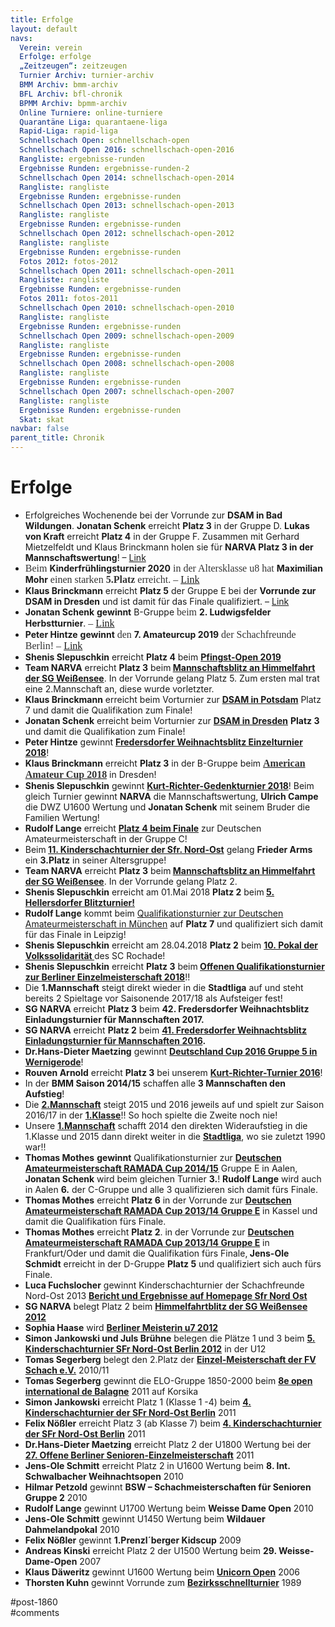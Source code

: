 ```yaml
---
title: Erfolge 
layout: default
navs:
  Verein: verein
  Erfolge: erfolge
  „Zeitzeugen“: zeitzeugen
  Turnier Archiv: turnier-archiv
  BMM Archiv: bmm-archiv
  BFL Archiv: bfl-chronik
  BPMM Archiv: bpmm-archiv
  Online Turniere: online-turniere
  Quarantäne Liga: quarantaene-liga
  Rapid-Liga: rapid-liga
  Schnellschach Open: schnellschach-open
  Schnellschach Open 2016: schnellschach-open-2016
  Rangliste: ergebnisse-runden
  Ergebnisse Runden: ergebnisse-runden-2
  Schnellschach Open 2014: schnellschach-open-2014
  Rangliste: rangliste
  Ergebnisse Runden: ergebnisse-runden
  Schnellschach Open 2013: schnellschach-open-2013
  Rangliste: rangliste
  Ergebnisse Runden: ergebnisse-runden
  Schnellschach Open 2012: schnellschach-open-2012
  Rangliste: rangliste
  Ergebnisse Runden: ergebnisse-runden
  Fotos 2012: fotos-2012
  Schnellschach Open 2011: schnellschach-open-2011
  Rangliste: rangliste
  Ergebnisse Runden: ergebnisse-runden
  Fotos 2011: fotos-2011
  Schnellschach Open 2010: schnellschach-open-2010
  Rangliste: rangliste
  Ergebnisse Runden: ergebnisse-runden
  Schnellschach Open 2009: schnellschach-open-2009
  Rangliste: rangliste
  Ergebnisse Runden: ergebnisse-runden
  Schnellschach Open 2008: schnellschach-open-2008
  Rangliste: rangliste
  Ergebnisse Runden: ergebnisse-runden
  Schnellschach Open 2007: schnellschach-open-2007
  Rangliste: rangliste
  Ergebnisse Runden: ergebnisse-runden
  Skat: skat
navbar: false
parent_title: Chronik
---
```

<div class="post-1860 page type-page status-publish hentry" id="post-1860">
<h1 class="entry-title">Erfolge</h1>
<div class="entry-content">
<ul>
<li>Erfolgreiches Wochenende bei der Vorrunde zur <strong>DSAM in Bad Wildungen</strong>. <strong>Jonatan Schenk</strong> erreicht <strong>Platz 3</strong> in der Gruppe D. <strong>Lukas von Kraft</strong> erreicht <strong>Platz 4</strong> in der Gruppe F. Zusammen mit Gerhard Mietzelfeldt und Klaus Brinckmann holen sie für <strong>NARVA Platz 3 in der Mannschaftswertung</strong>! – <a href="http://www.narva-schach.de/wordpress/2020/03/03/erfolgreiches-schachwochenende-in-bad-wildungen/">Link</a></li>
<li><span style="display: inline !important; float: none; background-color: #ffffff; color: #333333; font-family: Georgia,'Bitstream Charter',serif; font-size: 16px; font-style: normal; font-variant: normal; font-weight: 400; letter-spacing: normal; orphans: 2; text-align: left; text-decoration: none; text-indent: 0px; text-transform: none; -webkit-text-stroke-width: 0px; white-space: normal; word-spacing: 0px;">Beim </span><strong>Kinderfrühlingsturnier 2020</strong><span style="display: inline !important; float: none; background-color: #ffffff; color: #333333; font-family: Georgia,'Bitstream Charter',serif; font-size: 16px; font-style: normal; font-variant: normal; font-weight: 400; letter-spacing: normal; orphans: 2; text-align: left; text-decoration: none; text-indent: 0px; text-transform: none; -webkit-text-stroke-width: 0px; white-space: normal; word-spacing: 0px;"> in der Altersklasse u8 hat </span><strong>Maximilian Mohr</strong><span style="display: inline !important; float: none; background-color: #ffffff; color: #333333; font-family: Georgia,'Bitstream Charter',serif; font-size: 16px; font-style: normal; font-variant: normal; font-weight: 400; letter-spacing: normal; orphans: 2; text-align: left; text-decoration: none; text-indent: 0px; text-transform: none; -webkit-text-stroke-width: 0px; white-space: normal; word-spacing: 0px;"> einen starken <strong>5.Platz</strong> erreicht. – <a href="http://www.narva-schach.de/wordpress/2020/02/23/maximilian-mit-platz-5/">Link</a></span></li>
<li><strong>Klaus Brinckmann</strong> erreicht <strong>Platz 5</strong> der Gruppe E bei der <strong>Vorrunde zur DSAM in Dresden</strong> und ist damit für das Finale qualifiziert. – <a href="http://www.narva-schach.de/wordpress/2019/10/20/klaus-und-manfred-bei-der-dsam-dresden/">Link</a></li>
<li><strong>Jonatan Schenk</strong> <strong>gewinnt</strong> B-Gruppe <span style="display: inline !important; float: none; background-color: #ffffff; color: #333333; font-family: Georgia,'Bitstream Charter',serif; font-size: 16px; font-style: normal; font-variant: normal; font-weight: 400; letter-spacing: normal; orphans: 2; text-align: left; text-decoration: none; text-indent: 0px; text-transform: none; -webkit-text-stroke-width: 0px; white-space: normal; word-spacing: 0px;">beim </span><strong>2. Ludwigsfelder Herbstturnier</strong><span style="display: inline !important; float: none; background-color: #ffffff; color: #333333; font-family: Georgia,'Bitstream Charter',serif; font-size: 16px; font-style: normal; font-variant: normal; font-weight: 400; letter-spacing: normal; orphans: 2; text-align: left; text-decoration: none; text-indent: 0px; text-transform: none; -webkit-text-stroke-width: 0px; white-space: normal; word-spacing: 0px;">. – <a href="http://www.narva-schach.de/wordpress/2019/09/25/jonatan-gewinnt-b-gruppe-in-ludwigsfelde/">Link</a></span></li>
<li><strong>Peter Hintze</strong> <strong>gewinnt</strong> <span style="display: inline !important; float: none; background-color: #ffffff; color: #333333; font-family: Georgia,'Bitstream Charter',serif; font-size: 16px; font-style: normal; font-variant: normal; font-weight: 400; letter-spacing: normal; orphans: 2; text-align: left; text-decoration: none; text-indent: 0px; text-transform: none; -webkit-text-stroke-width: 0px; white-space: normal; word-spacing: 0px;">den </span><strong>7. Amateurcup 2019</strong><span style="display: inline !important; float: none; background-color: #ffffff; color: #333333; font-family: Georgia,'Bitstream Charter',serif; font-size: 16px; font-style: normal; font-variant: normal; font-weight: 400; letter-spacing: normal; orphans: 2; text-align: left; text-decoration: none; text-indent: 0px; text-transform: none; -webkit-text-stroke-width: 0px; white-space: normal; word-spacing: 0px;"> der Schachfreunde Berlin! – <a href="http://www.narva-schach.de/wordpress/2019/09/09/peter-gewinnt-den-7-amateurcup/">Link</a></span></li>
<li><strong>Shenis Slepuschkin</strong> erreicht <strong>Platz 4</strong> beim <a href="http://www.narva-schach.de/wordpress/2019/06/10/shenis-auf-platz-4-beim-pfingsopen/"><strong>Pfingst-Open 2019</strong></a></li>
<li><strong>Team NARVA</strong> erreicht <strong>Platz 3</strong> beim<strong> <a href="http://www.narva-schach.de/wordpress/2019/05/30/wieder-platz-3-beim-himmelfahrtsblitz/">Mannschaftsblitz an Himmelfahrt der SG Weißensee</a></strong>. In der Vorrunde gelang Platz 5. Zum ersten mal trat eine 2.Mannschaft an, diese wurde vorletzter.</li>
<li><strong>Klaus Brinckmann</strong> erreicht beim Vorturnier zur <strong><a href="http://www.narva-schach.de/wordpress/2019/01/06/eine-knappe-qualli-der-rest-durchwachsen/">DSAM in Potsdam</a></strong> Platz 7 und damit die Qualifikation zum Finale!</li>
<li><strong>Jonatan Schenk</strong> erreicht beim Vorturnier zur <strong><a href="http://www.narva-schach.de/wordpress/2018/12/23/dsam-in-dresden-bringt-pokal-fuer-narva-spieler/">DSAM in Dresden</a></strong> <strong>Platz 3</strong> und damit die Qualifikation zum Finale!</li>
<li><strong>Peter Hintze</strong> gewinnt <strong><a href="http://www.narva-schach.de/wordpress/2018/12/15/platz-4-in-fredersdorf/">Fredersdorfer Weihnachtsblitz Einzelturnier 2018</a></strong>!</li>
<li><strong>Klaus Brinckmann</strong> erreicht <strong>Platz 3</strong> in der B-Gruppe beim <strong><a href="http://www.narva-schach.de/wordpress/2018/10/23/klaus-auf-platz-3-beim-american-amateur-cup/"><span style="display: inline ! important; float: none; background-color: transparent; color: #333333; font-family: Georgia,'Bitstream Charter',serif; font-size: 16px; font-style: normal; font-variant: normal; letter-spacing: normal; orphans: 2; text-align: left; text-decoration: none; text-indent: 0px; text-transform: none; white-space: normal; word-spacing: 0px;">American Amateur Cup 2018</span></a></strong> in Dresden!</li>
<li><strong>Shenis Slepuschkin</strong> gewinnt <a href="http://www.narva-schach.de/wordpress/kurt-richter-turnier/2018-2/"><strong>Kurt-Richter-Gedenkturnier 2018</strong></a>! Beim gleich Turnier gewinnt <strong>NARVA</strong> die Mannschaftswertung, <strong>Ulrich Campe</strong> die DWZ U1600 Wertung und <strong>Jonatan Schenk</strong> mit seinem Bruder die Familien Wertung!</li>
<li><strong>Rudolf Lange</strong> erreicht <a href="http://www.narva-schach.de/wordpress/2018/06/02/platz-4-beim-finale/"><strong>Platz 4 beim Finale</strong></a> zur Deutschen Amateurmeisterschaft in der Gruppe C!</li>
<li>Beim<strong> <a href="http://www.narva-schach.de/wordpress/2018/05/20/frieder-auf-platz-3/">11. Kinderschachturnier der Sfr. Nord-Ost</a></strong> gelang <strong>Frieder Arms</strong> ein <strong>3.Platz</strong> in seiner Altersgruppe!</li>
<li><strong>Team NARVA</strong> erreicht <strong>Platz 3</strong> beim<strong> <a href="http://www.narva-schach.de/wordpress/2018/05/11/platz-3-an-himmelfahrt/">Mannschaftsblitz an Himmelfahrt der SG Weißensee</a></strong>. In der Vorrunde gelang Platz 2.</li>
<li><strong>Shenis Slepuschkin</strong> erreicht am 01.Mai 2018 <strong>Platz 2</strong> beim<strong> <a href="http://www.schach-aussichtsturm.de/Blitzturnier.html" rel="noopener" target="_blank">5. Hellersdorfer Blitzturnier!</a></strong></li>
<li><strong>Rudolf Lange</strong> kommt beim <a href="http://www.narva-schach.de/wordpress/2018/04/30/rudolf-faehrt-nach-leipzig/">Qualifikationsturnier zur Deutschen Amateurmeisterschaft in München</a> auf <strong>Platz 7</strong> und qualifiziert sich damit für das Finale in Leipzig!</li>
<li><strong>Shenis Slepuschkin</strong> erreicht am 28.04.2018 <strong>Platz 2</strong> beim <strong><a href="https://www.berlinerschachverband.de/entry/sergej-krefenstein-gewinnt-10-soliturnier.html" rel="noopener" target="_blank">10. Pokal der Volkssolidarität </a></strong>des SC Rochade!</li>
<li><strong>Shenis Slepuschkin</strong> erreicht <strong>Platz 3</strong> beim<strong> <a href="http://www.narva-schach.de/wordpress/2018/04/10/shenis-auf-platz/">Offenen Qualifikationsturnier zur Berliner Einzelmeisterschaft 2018</a></strong>!!</li>
<li>Die <strong>1.Mannschaft</strong> steigt direkt wieder in die <strong>Stadtliga</strong> auf und steht bereits 2 Spieltage vor Saisonende 2017/18 als Aufsteiger fest!</li>
<li><strong>SG NARVA</strong> erreicht <strong>Platz 3</strong> beim <strong>42. Fredersdorfer Weihnachtsblitz Einladungsturnier für Mannschaften 2017.</strong></li>
<li><strong>SG NARVA</strong> erreicht <strong>Platz 2</strong> beim <strong><a href="http://www.narva-schach.de/wordpress/2016/12/03/narva-holt-starken-2-platz-in-fredersdorf/">41. Fredersdorfer Weihnachtsblitz Einladungsturnier für Mannschaften 2016</a>.</strong></li>
<li><strong>Dr.Hans-Dieter Maetzing</strong> gewinnt <strong><a href="http://www.narva-schach.de/wordpress/2016/10/05/hans-dieter-gewinnt-deutschland-cup/">Deutschland Cup 2016 Gruppe 5 in Wernigerode</a></strong>!</li>
<li><strong>Rouven Arnold</strong> erreicht <strong>Platz 3</strong> bei unserem <strong><a href="http://www.narva-schach.de/wordpress/kurt-richter-turnier/2016-2/rangliste-dwz/">Kurt-Richter-Turnier 2016</a></strong>!</li>
<li>In der <strong>BMM Saison 2014/15</strong> schaffen alle <strong>3 Mannschaften den Aufstieg</strong>!</li>
<li>Die <span style="text-decoration: underline;"><strong>2.Mannschaft</strong></span> steigt 2015 und 2016 jeweils auf und spielt zur Saison 2016/17 in der <span style="text-decoration: underline;"><strong>1.Klasse</strong></span>!! So hoch spielte die Zweite noch nie!</li>
<li>Unsere <span style="text-decoration: underline;"><strong>1.Mannschaft</strong></span> schafft 2014 den direkten Wideraufstieg in die 1.Klasse und 2015 dann direkt weiter in die <span style="text-decoration: underline;"><strong>Stadtliga</strong></span>, wo sie zuletzt 1990 war!!</li>
<li><strong>Thomas Mothes</strong> <strong>gewinnt</strong> Qualifikationsturnier zur <strong><a href="https://www.ramada-cup.de/2014_2015/aalen/" rel="noopener noreferrer" target="_blank">Deutschen Amateurmeisterschaft RAMADA Cup 2014/15</a></strong> Gruppe E in Aalen, <strong>Jonatan Schenk</strong> wird beim gleichen Turnier <strong>3.</strong>! <strong>Rudolf Lange</strong> wird auch in Aalen <strong>6.</strong> der C-Gruppe und alle 3 qualifizieren sich damit fürs Finale.</li>
<li><strong>Thomas Mothes</strong> erreicht <strong>Platz 6</strong> in der Vorrunde zur <strong><a href="https://www.ramada-cup.de/2013_2014/kassel/" rel="noopener noreferrer" target="_blank">Deutschen Amateurmeisterschaft RAMADA Cup 2013/14 Gruppe E</a></strong> in Kassel und damit die Qualifikation fürs Finale.</li>
<li><strong>Thomas Mothes</strong> erreicht <strong>Platz 2</strong>. in der Vorrunde zur <strong><a href="https://www.ramada-cup.de/2013_2014/frankfurt/" rel="noopener noreferrer" target="_blank">Deutschen Amateurmeisterschaft RAMADA Cup 2013/14 Gruppe E</a></strong> in Frankfurt/Oder und damit die Qualifikation fürs Finale,<strong> Jens-Ole Schmidt</strong> erreicht in der D-Gruppe <strong>Platz 5</strong> und qualifiziert sich auch fürs Finale.</li>
<li><b>Luca Fuchslocher</b> gewinnt Kinderschachturnier der Schachfreunde Nord-Ost 2013 <strong><a href="http://snoberlin.de/index.php?option=com_content&amp;task=view&amp;id=560&amp;Itemid=44" rel="nofollow noopener noreferrer" target="_blank">Bericht und Ergebnisse auf Homepage Sfr Nord Ost</a></strong></li>
<li><b>SG NARVA</b> belegt Platz 2 beim <strong><a href="http://schach.sgw49.de.w014982f.kasserver.com/turniere/mannschafts-einladungsblitz/4-mannschafts-einladungsblitz/" rel="nofollow noopener noreferrer" target="_blank">Himmelfahrtblitz der SG Weißensee 2012</a></strong></li>
<li><b>Sophia Haase</b> wird <strong><a href="http://www.berlinerschachverband.de/jugend/2012/04/bjem-u7u8-und-kinderfruhlingsturnier/" rel="nofollow noopener noreferrer" target="_blank">Berliner Meisterin u7 2012</a></strong></li>
<li><b>Simon Jankowski und Juls Brühne</b> belegen die Plätze 1 und 3 beim <strong><a href="http://snoberlin.de/index.php?option=com_content&amp;task=view&amp;id=456&amp;Itemid=44" rel="nofollow noopener noreferrer" target="_blank">5. Kinderschachturnier SFr Nord-Ost Berlin 2012</a></strong> in der U12</li>
<li><b>Tomas Segerberg</b> belegt den 2.Platz der <strong><a href="http://www.fvschach.de/2010_11/em11tab.htm" rel="nofollow noopener noreferrer" target="_blank">Einzel-Meisterschaft der FV Schach e.V.</a></strong> 2010/11</li>
<li><b>Tomas Segerberg</b> gewinnt die ELO-Gruppe 1850-2000 beim <strong><a href="http://www.echecs.asso.fr/Resultat2.aspx?URL=Tournois/Id/18788/18788&amp;Action=Cl" rel="nofollow noopener noreferrer" target="_blank">8e open international de Balagne</a></strong> 2011 auf Korsika</li>
<li><b>Simon Jankowski</b> erreicht Platz 1 (Klasse 1 -4) beim <strong><a href="http://snoberlin.de/index.php?option=com_content&amp;task=view&amp;id=382&amp;Itemid=44" rel="noopener noreferrer" target="_blank">4. Kinderschachturnier der SFr Nord-Ost Berlin</a></strong> 2011</li>
<li><b>Felix Nößler</b> erreicht Platz 3 (ab Klasse 7) beim <strong><a href="http://snoberlin.de/index.php?option=com_content&amp;task=view&amp;id=382&amp;Itemid=44" rel="nofollow noopener noreferrer" target="_blank">4. Kinderschachturnier der SFr Nord-Ost Berlin</a></strong> 2011</li>
<li><b>Dr.Hans-Dieter Maetzing</b> erreicht Platz 2 der U1800 Wertung bei der <strong><a href="http://www.berlinerschachverband.de/archiv/events/bsv/bsm/2011/index.html" rel="nofollow noopener noreferrer" target="_blank">27. Offene Berliner Senioren-Einzelmeisterschaft</a></strong> 2011</li>
<li><b>Jens-Ole Schmitt</b> erreicht Platz 2 in U1600 Wertung beim <b>8. Int. Schwalbacher Weihnachtsopen</b> 2010</li>
<li><b>Hilmar Petzold</b> gewinnt <b>BSW – Schachmeisterschaften für Senioren Gruppe 2</b> 2010</li>
<li><b>Rudolf Lange</b> gewinnt U1700 Wertung beim <b>Weisse Dame Open</b> 2010</li>
<li><b>Jens-Ole Schmitt</b> gewinnt U1450 Wertung beim <b>Wildauer Dahmelandpokal</b> 2010</li>
<li><b>Felix Nößler</b> gewinnt <b>1.Prenzl´berger Kidscup</b> 2009</li>
<li><b>Andreas Kinski</b> erreicht Platz 2 der U1500 Wertung beim <b>29. Weisse-Dame-Open</b> 2007</li>
<li><b>Klaus Däweritz</b> gewinnt U1600 Wertung beim <strong><a href="http://schach-berlin.de/unicorn/open2006/rangliste_u1600.html" rel="nofollow noopener noreferrer" target="_blank">Unicorn Open</a></strong> 2006</li>
<li><b>Thorsten Kuhn</b> gewinnt Vorrunde zum <strong><a href="http://altweb.berlinchess.de/archiv/events/bsv/bsem/1989/ost-ms.html" rel="nofollow noopener noreferrer" target="_blank">Bezirksschnellturnier</a></strong> 1989</li>
</ul>
</div><!-- .entry-content -->
</div> #post-1860 
<div id="comments">
</div> #comments 
